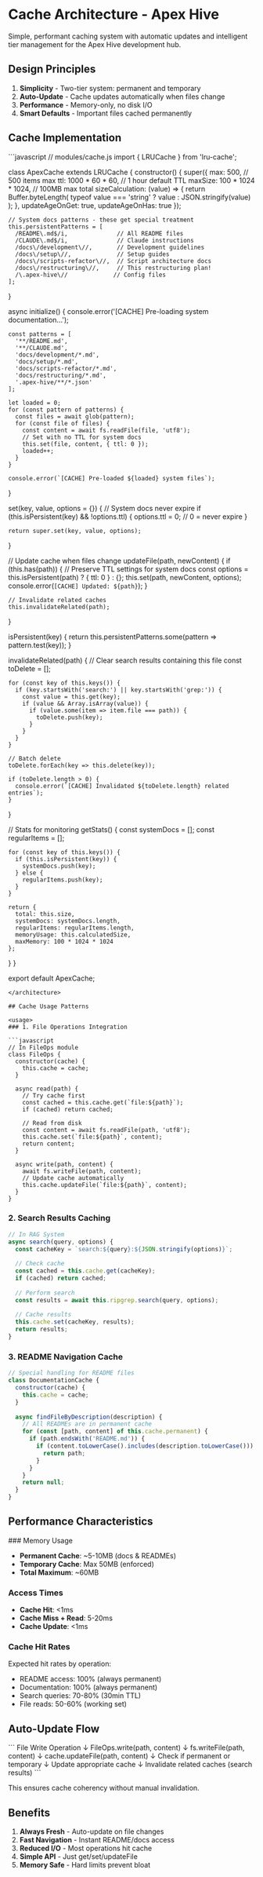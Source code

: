 # Cache Architecture - Apex Hive

<overview>
Simple, performant caching system with automatic updates and intelligent tier management for the Apex Hive development hub.
</overview>

## Design Principles

1. **Simplicity** - Two-tier system: permanent and temporary
2. **Auto-Update** - Cache updates automatically when files change
3. **Performance** - Memory-only, no disk I/O
4. **Smart Defaults** - Important files cached permanently

## Cache Implementation

<architecture>
```javascript
// modules/cache.js
import { LRUCache } from 'lru-cache';

class ApexCache extends LRUCache {
  constructor() {
    super({
      max: 500,                    // 500 items max
      ttl: 1000 * 60 * 60,        // 1 hour default TTL
      maxSize: 100 * 1024 * 1024,  // 100MB max total
      sizeCalculation: (value) => {
        return Buffer.byteLength(
          typeof value === 'string' ? value : JSON.stringify(value)
        );
      },
      updateAgeOnGet: true,
      updateAgeOnHas: true
    });
    
    // System docs patterns - these get special treatment
    this.persistentPatterns = [
      /README\.md$/i,              // All README files
      /CLAUDE\.md$/i,              // Claude instructions
      /docs\/development\//,       // Development guidelines
      /docs\/setup\//,             // Setup guides
      /docs\/scripts-refactor\//,  // Script architecture docs
      /docs\/restructuring\//,     // This restructuring plan!
      /\.apex-hive\//             // Config files
    ];
  }
  
  async initialize() {
    console.error('[CACHE] Pre-loading system documentation...');
    
    const patterns = [
      '**/README.md',
      '**/CLAUDE.md',
      'docs/development/*.md',
      'docs/setup/*.md',
      'docs/scripts-refactor/*.md',
      'docs/restructuring/*.md',
      '.apex-hive/**/*.json'
    ];
    
    let loaded = 0;
    for (const pattern of patterns) {
      const files = await glob(pattern);
      for (const file of files) {
        const content = await fs.readFile(file, 'utf8');
        // Set with no TTL for system docs
        this.set(file, content, { ttl: 0 });
        loaded++;
      }
    }
    
    console.error(`[CACHE] Pre-loaded ${loaded} system files`);
  }
  
  set(key, value, options = {}) {
    // System docs never expire
    if (this.isPersistent(key) && !options.ttl) {
      options.ttl = 0; // 0 = never expire
    }
    
    return super.set(key, value, options);
  }
  
  // Update cache when files change
  updateFile(path, newContent) {
    if (this.has(path)) {
      // Preserve TTL settings for system docs
      const options = this.isPersistent(path) ? { ttl: 0 } : {};
      this.set(path, newContent, options);
      console.error(`[CACHE] Updated: ${path}`);
    }
    
    // Invalidate related caches
    this.invalidateRelated(path);
  }
  
  isPersistent(key) {
    return this.persistentPatterns.some(pattern => pattern.test(key));
  }
  
  invalidateRelated(path) {
    // Clear search results containing this file
    const toDelete = [];
    
    for (const key of this.keys()) {
      if (key.startsWith('search:') || key.startsWith('grep:')) {
        const value = this.get(key);
        if (value && Array.isArray(value)) {
          if (value.some(item => item.file === path)) {
            toDelete.push(key);
          }
        }
      }
    }
    
    // Batch delete
    toDelete.forEach(key => this.delete(key));
    
    if (toDelete.length > 0) {
      console.error(`[CACHE] Invalidated ${toDelete.length} related entries`);
    }
  }
  
  // Stats for monitoring
  getStats() {
    const systemDocs = [];
    const regularItems = [];
    
    for (const key of this.keys()) {
      if (this.isPersistent(key)) {
        systemDocs.push(key);
      } else {
        regularItems.push(key);
      }
    }
    
    return {
      total: this.size,
      systemDocs: systemDocs.length,
      regularItems: regularItems.length,
      memoryUsage: this.calculatedSize,
      maxMemory: 100 * 1024 * 1024
    };
  }
}

export default ApexCache;
```
</architecture>

## Cache Usage Patterns

<usage>
### 1. File Operations Integration

```javascript
// In FileOps module
class FileOps {
  constructor(cache) {
    this.cache = cache;
  }
  
  async read(path) {
    // Try cache first
    const cached = this.cache.get(`file:${path}`);
    if (cached) return cached;
    
    // Read from disk
    const content = await fs.readFile(path, 'utf8');
    this.cache.set(`file:${path}`, content);
    return content;
  }
  
  async write(path, content) {
    await fs.writeFile(path, content);
    // Update cache automatically
    this.cache.updateFile(`file:${path}`, content);
  }
}
```

### 2. Search Results Caching

```javascript
// In RAG System
async search(query, options) {
  const cacheKey = `search:${query}:${JSON.stringify(options)}`;
  
  // Check cache
  const cached = this.cache.get(cacheKey);
  if (cached) return cached;
  
  // Perform search
  const results = await this.ripgrep.search(query, options);
  
  // Cache results
  this.cache.set(cacheKey, results);
  return results;
}
```

### 3. README Navigation Cache

```javascript
// Special handling for README files
class DocumentationCache {
  constructor(cache) {
    this.cache = cache;
  }
  
  async findFileByDescription(description) {
    // All READMEs are in permanent cache
    for (const [path, content] of this.cache.permanent) {
      if (path.endsWith('README.md')) {
        if (content.toLowerCase().includes(description.toLowerCase())) {
          return path;
        }
      }
    }
    return null;
  }
}
```
</usage>

## Performance Characteristics

<performance>
### Memory Usage

- **Permanent Cache**: ~5-10MB (docs & READMEs)
- **Temporary Cache**: Max 50MB (enforced)
- **Total Maximum**: ~60MB

### Access Times

- **Cache Hit**: <1ms
- **Cache Miss + Read**: 5-20ms
- **Cache Update**: <1ms

### Cache Hit Rates

Expected hit rates by operation:
- README access: 100% (always permanent)
- Documentation: 100% (always permanent)
- Search queries: 70-80% (30min TTL)
- File reads: 50-60% (working set)
</performance>

## Auto-Update Flow

<update-flow>
```
File Write Operation
        ↓
FileOps.write(path, content)
        ↓
fs.writeFile(path, content)
        ↓
cache.updateFile(path, content)
        ↓
Check if permanent or temporary
        ↓
Update appropriate cache
        ↓
Invalidate related caches (search results)
```

This ensures cache coherency without manual invalidation.
</update-flow>

## Benefits

1. **Always Fresh** - Auto-update on file changes
2. **Fast Navigation** - Instant README/docs access
3. **Reduced I/O** - Most operations hit cache
4. **Simple API** - Just get/set/updateFile
5. **Memory Safe** - Hard limits prevent bloat
</content>
</invoke>